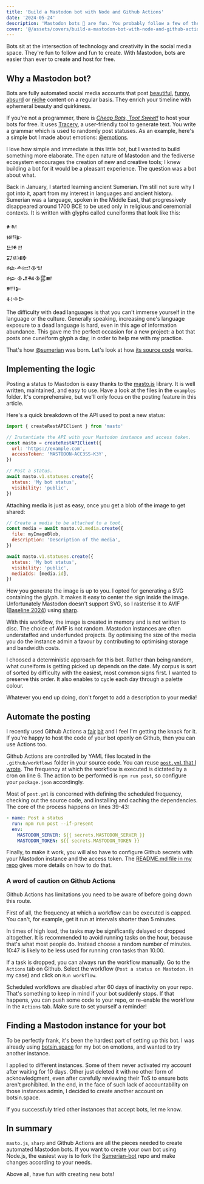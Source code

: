```yaml
---
title: 'Build a Mastodon bot with Node and Github Actions'
date: '2024-05-24'
description: 'Mastodon bots 🤖 are fun. You probably follow a few of them already. Today, we learn how to build one and host it for free.'
cover: '@/assets/covers/build-a-mastodon-bot-with-node-and-github-actions.jpg'
---
```


Bots sit at the intersection of technology and creativity in the social media space. They're fun to follow and fun to create. With Mastodon, bots are easier than ever to create and host for free.

## Why a Mastodon bot?

Bots are fully automated social media accounts that post [beautiful](https://shuriken.masto.host/@Stripey), [funny](https://mastodon.social/@daily_emoji), [absurd](https://botsin.space/@gamecovevocemag) or [niche](https://botsin.space/@botequippedwith) content on a regular basis. They enrich your timeline with ephemeral beauty and quirkiness.

If you're not a programmer, there is _[Cheap Bots, Toot Sweet!](https://cheapbotstootsweet.com/)_ to host your bots for free. It uses [Tracery](http://tracery.io/), a user-friendly tool to generate text. You write a grammar which is used to randomly post statuses. As an example, here's a simple bot I made about emotions: [@emotions](https://zirk.us/@emotions).

I love how simple and immediate is this little bot, but I wanted to build something more elaborate. The open nature of Mastodon and the fediverse ecosystem encourages the creation of new and creative tools; I knew building a bot for it would be a pleasant experience. The question was a bot about what.

Back in January, I started learning ancient Sumerian. I'm still not sure why I got into it, apart from my interest in languages and ancient history. Sumerian was a language, spoken in the Middle East, that progressively disappeared around 1700 BCE to be used only in religious and ceremonial contexts. It is written with glyphs called cuneiforms that look like this:

```
𒀭𒈹
𒎏𒀀𒉌
𒌨𒀭𒇉
𒍑𒆗𒂵
𒈗𒋀𒀊𒆠𒈠
𒈗𒆠𒂗𒄀𒆠𒌵𒆤
𒂍𒀀𒉌
𒈬𒈾𒆕
```

The difficulty with dead languages is that you can't immerse yourself in the language or the culture. Generally speaking, increasing one's language exposure to a dead language is hard, even in this age of information abundance. This gave me the perfect occasion for a new project: a bot that posts one cuneiform glyph a day, in order to help me with my practice.

That's how <a href="https://archaeo.social/@sumerian" rel="me">@sumerian</a> was born. Let's look at how [its source code](https://github.com/gmarty/sumerian-bot) works.

## Implementing the logic

Posting a status to Mastodon is easy thanks to the [masto.js](https://github.com/neet/masto.js) library. It is well written, maintained, and easy to use. Have a look at the files in the `examples` folder. It's comprehensive, but we'll only focus on the posting feature in this article.

Here's a quick breakdown of the API used to post a new status:

```js
import { createRestAPIClient } from 'masto'

// Instantiate the API with your Mastodon instance and access token.
const masto = createRestAPIClient({
  url: 'https://example.com',
  accessToken: 'MASTODON-ACC3SS-K3Y',
})

// Post a status.
await masto.v1.statuses.create({
  status: 'My bot status',
  visibility: 'public',
})
```

Attaching media is just as easy, once you get a blob of the image to get shared:

```js
// Create a media to be attached to a toot.
const media = await masto.v2.media.create({
  file: myImageBlob,
  description: 'Description of the media',
})

await masto.v1.statuses.create({
  status: 'My bot status',
  visibility: 'public',
  mediaIds: [media.id],
})
```

How you generate the image is up to you. I opted for generating a SVG containing the glyph. It makes it easy to center the sign inside the image. Unfortunately Mastodon doesn't support SVG, so I rasterise it to AVIF ([Baseline 2024](https://caniuse.com/?search=avif)) using [sharp](https://sharp.pixelplumbing.com/).

With this workflow, the image is created in memory and is not written to disc. The choice of AVIF is not random. Mastodon instances are often understaffed and underfunded projects. By optimising the size of the media you do the instance admin a favour by contributing to optimising storage and bandwidth costs.

I choosed a deterministic approach for this bot. Rather than being random, what cuneiform is getting picked up depends on the date. My corpus is sort of sorted by difficulty with the easiest, most common signs first. I wanted to preserve this order. It also enables to cycle each day through a palette colour.

Whatever you end up doing, don't forget to add a description to your media!

## Automate the posting

I recently used Github Actions a [fair](https://github.com/gmarty/blog/blob/master/.github/workflows/deploy.yml) [bit](https://github.com/gmarty/scumm-nes/blob/main/.github/workflows/deploy.yml) and I feel I'm getting the knack for it. If you're happy to host the code of your bot openly on Github, then you can use Actions too.

Github Actions are controlled by YAML files located in the `.github/workflows` folder in your source code. You can reuse [`post.yml` that I wrote](https://github.com/gmarty/sumerian-bot/blob/main/.github/workflows/post.yml). The frequency at which the workflow is executed is dictated by a cron on line 6. The action to be performed is `npm run post`, so configure your `package.json` accordingly.

Most of `post.yml` is concerned with defining the scheduled frequency, checking out the source code, and installing and caching the dependencies. The core of the process happens on lines 39-43:

```yml
- name: Post a status
  run: npm run post --if-present
  env:
    MASTODON_SERVER: ${{ secrets.MASTODON_SERVER }}
    MASTODON_TOKEN: ${{ secrets.MASTODON_TOKEN }}
```

Finally, to make it work, you will also have to configure Github secrets with your Mastodon instance and the access token. The [README.md file in my repo](https://github.com/gmarty/sumerian-bot?tab=readme-ov-file#sumerian-bot) gives more details on how to do that.

### A word of caution on Github Actions

Github Actions has limitations you need to be aware of before going down this route.

First of all, the frequency at which a workflow can be executed is capped. You can't, for example, get it run at intervals shorter than 5 minutes.

In times of high load, the tasks may be significantly delayed or dropped altogether. It is recommended to avoid running tasks on the hour, because that's what most people do. Instead choose a random number of minutes. 10:47 is likely to be less used for running cron tasks than 10.00.

If a task is dropped, you can always run the workflow manually. Go to the `Actions` tab on Github. Select the workflow (`Post a status on Mastodon.` in my case) and click on `Run workflow`.

Scheduled workflows are disabled after 60 days of inactivity on your repo. That's something to keep in mind if your bot suddenly stops. If that happens, you can push some code to your repo, or re-enable the workflow in the `Actions` tab. Make sure to set yourself a reminder!

## Finding a Mastodon instance for your bot

To be perfectly frank, it's been the hardest part of setting up this bot. I was already using [botsin.space](https://botsin.space) for my bot on emotions, and wanted to try another instance.

I applied to different instances. Some of them never activated my account after waiting for 10 days. Other just deleted it with no other form of acknowledgment, even after carefully reviewing their ToS to ensure bots aren't prohibited. In the end, in the face of such lack of accountability on those instances admin, I decided to create another account on botsin.space.

If you successfuly tried other instances that accept bots, let me know.

## In summary

`masto.js`, `sharp` and Github Actions are all the pieces needed to create automated Mastodon bots. If you want to create your own bot using Node.js, the easiest way is to fork the [Sumerian-bot](https://github.com/gmarty/sumerian-bot) repo and make changes according to your needs.

Above all, have fun with creating new bots!
